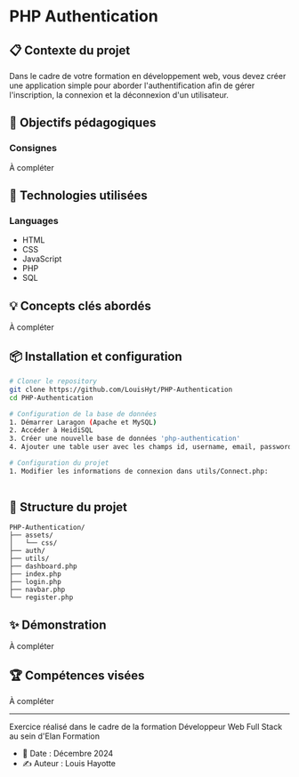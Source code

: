 # PHP Authentication

## 📋 Contexte du projet
Dans le cadre de votre formation en développement web, vous devez créer une application simple pour aborder l'authentification afin de gérer l'inscription, la connexion et la déconnexion d'un utilisateur.

## 🎯 Objectifs pédagogiques
### Consignes
À compléter


## 🔧 Technologies utilisées
### Languages
- HTML
- CSS
- JavaScript
- PHP
- SQL

## 💡 Concepts clés abordés
À compléter


## 📦 Installation et configuration
```bash
# Cloner le repository
git clone https://github.com/LouisHyt/PHP-Authentication
cd PHP-Authentication

# Configuration de la base de données
1. Démarrer Laragon (Apache et MySQL)
2. Accéder à HeidiSQL
3. Créer une nouvelle base de données 'php-authentication'
4. Ajouter une table user avec les champs id, username, email, password

# Configuration du projet
1. Modifier les informations de connexion dans utils/Connect.php:
   
```

## 🚀 Structure du projet
```
PHP-Authentication/
├── assets/
│   └── css/                   
├── auth/                  
├── utils/                        
├── dashboard.php                
├── index.php                
├── login.php               
├── navbar.php                                              
└── register.php                 
```

## ✨ Démonstration
À compléter

## 🏆 Compétences visées
À compléter

---
Exercice réalisé dans le cadre de la formation Développeur Web Full Stack au sein d'Elan Formation
- 📅 Date : Décembre 2024
- ✍️ Auteur : Louis Hayotte
